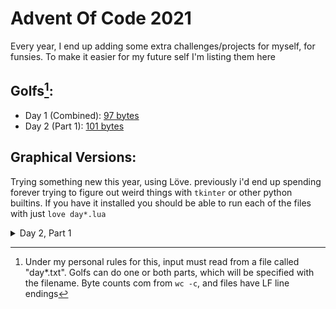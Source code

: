 # Advent Of Code 2021

Every year, I end up adding some extra challenges/projects for myself, for funsies. To make it easier for my future self I'm listing them here
## Golfs[^1]:
- Day 1 (Combined): [97 bytes](day1/day1golf.py)
- Day 2 (Part 1): [101 bytes](day2/day2golf.py)

[^1]: Under my personal rules for this, input must read from a file called "day\*.txt". Golfs can do one or both parts, which will be specified with the filename. Byte counts com from `wc -c`, and files have LF line endings
## Graphical Versions:
Trying something new this year, using Löve.
previously i'd end up spending forever trying to
figure out weird things with `tkinter` or other
python builtins.
If you have it installed you should be able to run each of the files with just `love day*.lua`
<details>
  <summary>Day 2, Part 1</summary>
  <p>
    
  ### [Code](day2/main.lua)
    
  ![day 2 screenshot](assets/day2graphic.jpg?raw=true)
  </p>
</details>
